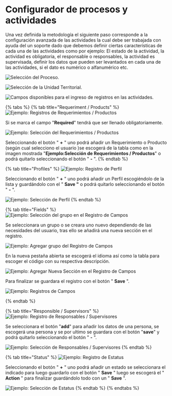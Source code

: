 # Configurador de procesos y actividades

Una vez definida la metodología el siguiente paso corresponde a la configuración  avanzada de las actividades la cual debe ser trabajada con ayuda del un soporte dado que debemos definir  ciertas características de cada una de las actividades como por ejemplo:  El estado de la actividad, la actividad es obligatoria,  el responsable o responsables,  la actividad es supervisada,  definir los datos que pueden ser levantados en cada una de las actividades, si el dato es numérico o alfanumérico etc.

![Selecci&#xF3;n del Proceso.](../.gitbook/assets/image%20%2886%29.png)

![Selecci&#xF3;n de la Unidad Territorial.](../.gitbook/assets/image%20%28199%29.png)

![Campos disponibles para el ingreso de registros en las actividades.](../.gitbook/assets/image%20%2839%29.png)

{% tabs %}
{% tab title="Requeriment / Products" %}
![Ejemplo: Registros de Requerimientos / Productos](../.gitbook/assets/image%20%28164%29.png)

Si se marca el campo  "**Required**" tendrá que ser llenado obligatoriamente.

![Ejemplo: Selecci&#xF3;n del Requerimientos / Productos](../.gitbook/assets/image%20%28227%29.png)

Seleccionando el botón " **+** " uno podrá añadir  un Requerimiento o Producto \(según cual selecciono el usuario \)se escogerá de la tabla como en la imagen mostrada "**Ejemplo:Selección de Requerimientos / Productos**" o podrá quitarlo seleccionando el botón " **-** ".
{% endtab %}

{% tab title="Profiles" %}
![Ejemplo: Registro de Perfil](../.gitbook/assets/image%20%28180%29.png)

Seleccionando el botón " **+** " uno podrá añadir un Perfil escogiéndolo de la lista y guardándolo con el " **Save "** o podrá quitarlo seleccionando el botón " **-** ".

![Ejemplo: Selecci&#xF3;n de Perfil ](../.gitbook/assets/image%20%28155%29.png)
{% endtab %}

{% tab title="Fields" %}
![Ejemplo: Selecci&#xF3;n del grupo en el Registro de Campos](../.gitbook/assets/image%20%28188%29.png)

Se seleccionara un grupo o se creara uno nuevo dependiendo de las necesidades del usuario, tras ello se añadirá una nueva sección en el registro.

![Ejemplo: Agregar grupo del Registro de Campos](../.gitbook/assets/image%20%2887%29.png)

En la nueva pestaña abierta se escogerá el idioma así como la tabla para escoger el código con su respectiva descripción.

![Ejemplo: Agregar Nueva Secci&#xF3;n en el Registro de Campos](../.gitbook/assets/image%20%28236%29.png)

Para finalizar se guardara el registro con el botón " **Save** ".  

![Ejemplo: Registros de Campos ](../.gitbook/assets/image%20%2846%29.png)

  
{% endtab %}

{% tab title="Responsible / Supervisors" %}
![Ejemplo: Registro de Responsables / Supervisores](../.gitbook/assets/image%20%28102%29.png)

Se seleccionara el botón "**add**" para añadir los datos de una persona, se escogerá una persona y se  por ultimo se guardara con el botón "**save**" y podrá quitarlo seleccionando el botón " **-** ".

![Ejemplo: Selecci&#xF3;n de Responsables / Supervisores](../.gitbook/assets/image%20%28249%29.png)
{% endtab %}

{% tab title="Status" %}
![Ejemplo: Registro de Estatus](../.gitbook/assets/image%20%28203%29.png)

Seleccionando el botón " **+** " uno podrá añadir un estado se seleccionara el indicado para luego guardarlo con el botón " **Save** " luego se escogerá el " **Action** " para finalizar guardándolo todo con un " **Save** ".

![Ejemplo: Selecci&#xF3;n de Estatus](../.gitbook/assets/image%20%2859%29.png)
{% endtab %}
{% endtabs %}

